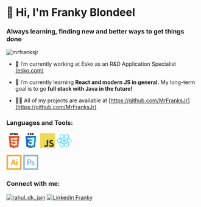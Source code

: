 <h1 align="left">👋 Hi, I'm Franky Blondeel</h1>
<h3 align="left">Always learning, finding new and better ways to get things done</h3>

<p align="left"> <img src="https://komarev.com/ghpvc/?username=mrfranksjr&label=Profile%20views&color=0e75b6&style=flat" alt="mrfranksjr" /> </p>

- 🔭 I’m currently working at Esko as an R&D Application Specialist [(esko.com)]((esko.com))

- 🌱 I’m currently learning **React and modern JS in general.** My long-term goal is to go **full stack with Java in the future!**

- 👨‍💻 All of my projects are available at [https://github.com/MrFranksJr](https://github.com/MrFranksJr)

<h3 align="left">Languages and Tools:</h3>
<p align="left">
<a href="https://www.w3.org/html/" target="_blank" rel="noreferrer"> 
  <img src="https://github.com/MrFranksJr/MrFranksJr/blob/main/assets/MrFranksJr/html5-original-wordmark.svg" alt="html5" width="40" height="40"/></a>
<a href="https://www.w3schools.com/css/" target="_blank" rel="noreferrer">
  <img src="https://github.com/MrFranksJr/MrFranksJr/blob/main/assets/MrFranksJr/css3-original-wordmark.svg" alt="css3" width="40" height="40"/></a> 
<a href="https://developer.mozilla.org/en-US/docs/Web/JavaScript" target="_blank" rel="noreferrer">
  <img src="https://github.com/MrFranksJr/MrFranksJr/blob/main/assets/MrFranksJr/javascript-original.svg" alt="javascript" width="40" height="40"/></a>
<a href="https://react.dev/" target="_blank" rel="noreferrer">
  <img src="https://github.com/MrFranksJr/MrFranksJr/blob/main/assets/MrFranksJr/react-original.svg" alt="react" width="40" height="40"/></a>
</p>

<p align="left">
  <a href="https://www.adobe.com/in/products/illustrator.html" target="_blank" rel="noreferrer">
  <img src="https://github.com/MrFranksJr/MrFranksJr/blob/main/assets/MrFranksJr/illustrator-line.svg" alt="illustrator" width="40" height="40"/></a>
  <a href="https://www.photoshop.com/en" target="_blank" rel="noreferrer">
    <img src="https://github.com/MrFranksJr/MrFranksJr/blob/main/assets/MrFranksJr/photoshop-line.svg" alt="photoshop" width="40" height="40"/></a>
</p>

<h3 align="left">Connect with me:</h3>
<p align="left">
<a href="https://instagram.com/frankyjr" target="blank"><img align="center" src="https://cdn.jsdelivr.net/npm/simple-icons@3.0.1/icons/instagram.svg" alt="rahul_dk_jain" height="30" width="40" /></a>
<a href="https://www.linkedin.com/in/frankyjr/" target="blank"><img align="center" src="https://cdn.jsdelivr.net/npm/simple-icons@3.0.1/icons/linkedin.svg" alt="Linkedin Franky" height="30" width="40" /></a>
</p>
